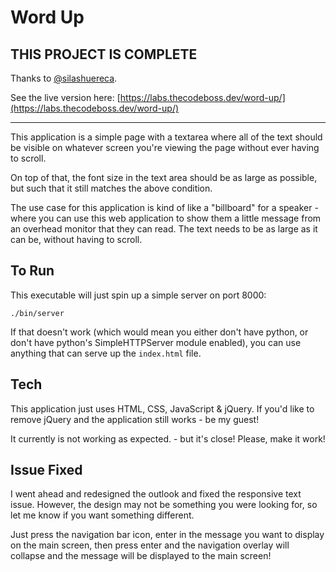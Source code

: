 # Word Up

## THIS PROJECT IS COMPLETE
Thanks to [@silashuereca](https://github.com/silashuereca).

See the live version here:
[https://labs.thecodeboss.dev/word-up/](https://labs.thecodeboss.dev/word-up/)

---

This application is a simple page with a textarea where all of the text should
be visible on whatever screen you're viewing the page without ever having to
scroll.

On top of that, the font size in the text area should be as large as possible,
but such that it still matches the above condition.

The use case for this application is kind of like a "billboard" for a speaker -
where you can use this web application to show them a little message from an
overhead monitor that they can read. The text needs to be as large as it can be,
without having to scroll.

## To Run

This executable will just spin up a simple server on port 8000:

```
./bin/server
```

If that doesn't work (which would mean you either don't have python, or don't
have python's SimpleHTTPServer module enabled), you can use anything that can serve
up the `index.html` file.

## Tech

This application just uses HTML, CSS, JavaScript & jQuery. If you'd like to
remove jQuery and the application still works - be my guest!

It currently is not working as expected. - but it's close! Please, make it work!

## Issue Fixed

I went ahead and redesigned the outlook and fixed the responsive text issue. However, the design may not be something you were looking for, so let me know if you want something different.

Just press the navigation bar icon, enter in the message you want to display on the main screen, then press enter and the navigation overlay will collapse and the message will be displayed to the main screen!
